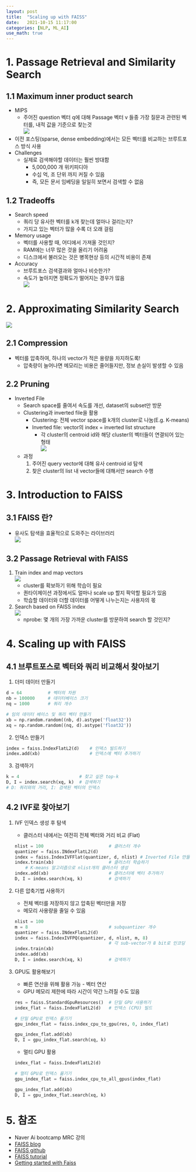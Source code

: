 ```yaml
---
layout: post
title:  "Scaling up with FAISS"
date:   2021-10-15 11:17:00
categories: [NLP, ML_AI]
use_math: true
---
```


# 1. Passage Retrieval and Similarity Search
## 1.1 Maximum inner product search
* MIPS
    * 주어진 question 벡터 q에 대해 Passage 벡터 v 들중 가장 질문과 관련된 벡터를, 내적 값을 기준으로 찾는것  
    ![](/assets/image/mrc/fs_1.PNG)
* 이전 포스팅(sparse, dense embedding)에서는 모든 벡터를 비교하는 브루트포스 방식 사용
* Challenges
    * 실제로 검색해야할 데이터는 훨씬 방대함
        * 5,000,000 개 위키피디아
        * 수십 억, 조 단위 까지 커질 수 있음
        * 즉, 모든 문서 임베딩을 일일히 보면서 검색할 수 없음

## 1.2 Tradeoffs
* Search speed
    * 쿼리 당 유사한 벡터를 k개 찾는데 얼마나 걸리는지?
    * 가지고 있는 벡터가 많을 수록 더 오래 걸림
* Memory usage
    * 벡터를 사용할 때, 어디에서 가져올 것인지?
    * RAM에는 너무 많은 것을 올리기 어려움
    * 디스크에서 불러오는 것은 병목현상 등의 시간적 비용이 존재
* Accuracy
    * 브루트포스 검색결과와 얼마나 비슷한가?
    * 속도가 높아지면 정확도가 떨어지는 경우가 많음  
![](/assets/image/mrc/fs_2.PNG)

# 2. Approximating Similarity Search
![](/assets/image/mrc/fs_3.PNG)

## 2.1 Compression
* 벡터를 압축하여, 하나의 vector가 적은 용량을 차지하도록!
    * 압축량이 늘어나면 메모리는 비용은 줄어들지만, 정보 손실이 발생할 수 있음

## 2.2 Pruning
* Inverted File
    * Search space를 줄여서 속도를 개선, dataset의 subset만 방문
    * Clustering과 inverted file을 활용
        * Clustering: 전체 vector space를 k개의 cluster로 나눔(E.g. K-means)
        * Inverted file: vector의 index = inverted list structure
            * 각 cluster의 centroid id와 해당 cluster의 벡터들이 연결되어 있는 형태  
            ![](/assets/image/mrc/fs_4.PNG)
    * 과정
        1. 주어진 query vector에 대해 유사 centroid id 탐색
        2. 찾은 cluster의 list 내 vector들에 대해서만 search 수행


# 3. Introduction to FAISS
## 3.1 FAISS 란?
* 유사도 탐색을 효율적으로 도와주는 라이브러리  
![](/assets/image/mrc/fs_5.PNG)

## 3.2 Passage Retrieval with FAISS
1. Train index and map vectors  
    ![](/assets/image/mrc/fs_6.PNG)
    * cluster를 확보하기 위해 학습이 필요
    * 퀀타이제이션 과정에서도 얼마나 scale up 할지 팍악할 필요가 있음
    * 학습할 데이터와 더할 데이터를 어떻게 나누는지는 사용자의 몫
2. Search based on FAISS index  
    ![](/assets/image/mrc/fs_7.PNG)
    * nprobe: 몇 개의 가장 가까운 cluster를 방문하여 search 할 것인지?

# 4. Scaling up with FAISS
## 4.1 브루트포스로 벡터와 쿼리 비교해서 찾아보기
1. 더미 데이터 만들기

```python
d = 64          # 벡터의 차원
nb = 100000     # 데이터베이스 크기
nq = 1000       # 쿼리 개수

# 임의 데이터 베이스 및 쿼리 벡터 만들기
xb = np.random.random((nb, d).astype('float32'))
xq = np.random.random((nq, d).astype('float32'))
```

2. 인덱스 만들기

```python
index = faiss.IndexFlatL2(d)    # 인덱스 빌드하기
index.add(xb)                   # 인덱스에 벡터 추가하기
```

3. 검색하기

```python
k = 4                       # 찾고 싶은 top-k
D, I = index.search(xq, k)  # 검색하기
# D: 쿼리와의 거리, I: 검색된 벡터의 인덱스
```

## 4.2 IVF로 찾아보기
1. IVF 인덱스 생성 후 탐색
    * 클러스터 내에서는 여전히 전체 벡터와 거리 비교 (Flat)

    ```python
    nlist = 100                         # 클러스터 개수
    quantizer = faiss.INdexFlatL2(d)    
    index = faiss.IndexIVFFlat(quantizer, d, nlist) # Inverted File 만들기
    index.train(xb)                     # 클러스터 학습하기
        # K-means 알고리즘으로 nlist개의 클러스터 생성
    index.add(xb)                       # 클러스터에 벡터 추가하기
    D, I = index.search(xq, k)          # 검색하기
    ```

2. 다른 압축기법 사용하기
    * 전체 벡터를 저장하지 않고 압축된 벡터만을 저장
    * 메모리 사용량을 줄일 수 있음

    ```python
    nlist = 100                         
    m = 8                               # subquantizer 개수
    quantizer = faiss.INdexFlatL2(d)    
    index = faiss.IndexIVFPQ(quantizer, d, nlist, m, 8)
                                        # 각 sub-vector가 8 bit로 인코딩
    index.train(xb)                     
    index.add(xb)                       
    D, I = index.search(xq, k)          # 검색하기
    ```

3. GPU도 활용해보기

    * 빠른 연산을 위해 활용 가능 - 벡터 연산
    * GPU 메모리 제한에 따라 시간이 약간 느려질 수도 있음

    ```python
    res = faiss.StandardGpuResources()  # 단일 GPU 사용하기
    index_flat = faiss.IndexFlatL2(d)   # 인덱스 (CPU) 빌드
    
    # 단일 GPU로 인덱스 옮기기
    gpu_index_flat = faiss.index_cpu_to_gpu(res, 0, index_flat)

    gpu_index_flat.add(xb)
    D, I = gpu_index_flat.search(xq, k)
    ```

    * 멀티 GPU 활용

    ```python
    index_flat = faiss.IndexFlatL2(d)

    # 멀티 GPU로 인덱스 옮기기
    gpu_index_flat = faiss.index_cpu_to_all_gpus(index_flat)

    gpu_index_flat.add(xb)
    D, I = gpu_index_flat.search(xq, k)
    ```

# 5. 참조
* Naver Ai bootcamp MRC 강의
* [FAISS blog](https://engineering.fb.com/2017/03/29/data-infrastructure/faiss-a-library-for-efficient-similarity-search/)
* [FAISS github](https://github.com/facebookresearch/faiss)
* [FAISS tutorial](https://github.com/facebookresearch/faiss/tree/main/tutorial/python)
* [Getting started with Faiss](https://www.pinecone.io/learn/faiss-tutorial/)